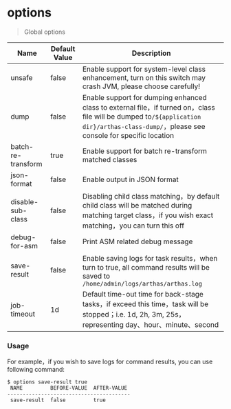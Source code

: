 options
===

> Global options

| Name                | Default Value   | Description                                       |
| ------------------ | ----- | ---------------------------------------- |
| unsafe             | false | Enable support for system-level class enhancement, turn on this switch may crash JVM, please choose carefully!   |
| dump               | false | Enable support for dumping enhanced class to external file，if turned on，class file will be dumped to`/${application dir}/arthas-class-dump/`，please see console for specific location |
| batch-re-transform | true  | Enable support for batch re-transform matched classes              |
| json-format        | false | Enable output in JSON format                             |
| disable-sub-class  | false | Disabling child class matching，by default child class will be matched during matching target class，if you wish exact matching，you can turn this off |
| debug-for-asm      | false | Print ASM related debug message                             |
| save-result        | false | Enable saving logs for task results，when turn to true, all command results will be saved to `/home/admin/logs/arthas/arthas.log` |
| job-timeout        | 1d    | Default time-out time for back-stage tasks，if exceed this time，task will be stopped；i.e. 1d, 2h, 3m, 25s，representing day、hour、minute、second |

### Usage

For example，if you wish to save logs for command results, you can use following command: 

```
$ options save-result true                                                                                         
 NAME         BEFORE-VALUE  AFTER-VALUE                                                                            
----------------------------------------                                                                           
 save-result  false         true
```